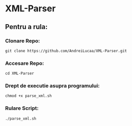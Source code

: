 # XML-Parser

## Pentru a rula:

  ### Clonare Repo:
    git clone https://github.com/AndreiLucaa/XML-Parser.git
  ### Accesare Repo:
    cd XML-Parser
  ### Drept de executie asupra programului:
    chmod +x parse_xml.sh
  ### Rulare Script:
    ./parse_xml.sh
  
